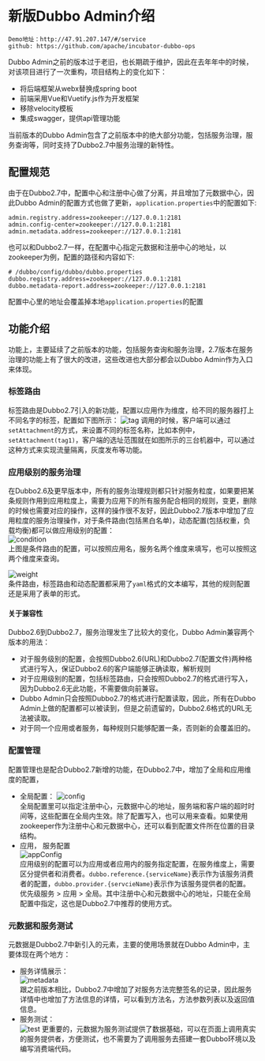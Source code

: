 # 新版Dubbo Admin介绍

```
Demo地址：http://47.91.207.147/#/service  
github: https://github.com/apache/incubator-dubbo-ops
```
Dubbo Admin之前的版本过于老旧，也长期疏于维护，因此在去年年中的时候，对该项目进行了一次重构，项目结构上的变化如下：  
* 将后端框架从webx替换成spring boot
* 前端采用Vue和Vuetify.js作为开发框架
* 移除velocity模板
* 集成swagger，提供api管理功能

当前版本的Dubbo Admin包含了之前版本中的绝大部分功能，包括服务治理，服务查询等，同时支持了Dubbo2.7中服务治理的新特性。


## 配置规范  
由于在Dubbo2.7中，配置中心和注册中心做了分离，并且增加了元数据中心，因此Dubbo Admin的配置方式也做了更新，`application.properties`中的配置如下:   
```properties
admin.registry.address=zookeeper://127.0.0.1:2181
admin.config-center=zookeeper://127.0.0.1:2181
admin.metadata.address=zookeeper://127.0.0.1:2181
```
也可以和Dubbo2.7一样，在配置中心指定元数据和注册中心的地址，以zookeeper为例，配置的路径和内容如下: 
```properties
# /dubbo/config/dubbo/dubbo.properties
dubbo.registry.address=zookeeper://127.0.0.1:2181
dubbo.metadata-report.address=zookeeper://127.0.0.1:2181
```
配置中心里的地址会覆盖掉本地`application.properties`的配置

## 功能介绍  
功能上，主要延续了之前版本的功能，包括服务查询和服务治理，2.7版本在服务治理的功能上有了很大的改进，这些改进也大部分都会以Dubbo Admin作为入口来体现。

### 标签路由  
标签路由是Dubbo2.7引入的新功能，配置以应用作为维度，给不同的服务器打上不同名字的标签，配置如下图所示：
![tag](../../img/blog/admin/route.jpg)
调用的时候，客户端可以通过`setAttachment`的方式，来设置不同的标签名称，比如本例中，`setAttachment(tag1)`，客户端的选址范围就在如图所示的三台机器中，可以通过这种方式来实现流量隔离，灰度发布等功能。

### 应用级别的服务治理
在Dubbo2.6及更早版本中，所有的服务治理规则都只针对服务粒度，如果要把某条规则作用到应用粒度上，需要为应用下的所有服务配合相同的规则，变更，删除的时候也需要对应的操作，这样的操作很不友好，因此Dubbo2.7版本中增加了应用粒度的服务治理操作，对于条件路由(包括黑白名单)，动态配置(包括权重，负载均衡)都可以做应用级别的配置：  
![condition](../../img/blog/admin/conditionRoute.jpg)   
上图是条件路由的配置，可以按照应用名，服务名两个维度来填写，也可以按照这两个维度来查询。  


![weight](../../img/blog/admin/weight.jpg)  
条件路由，标签路由和动态配置都采用了`yaml`格式的文本编写，其他的规则配置还是采用了表单的形式。

#### 关于兼容性  
Dubbo2.6到Dubbo2.7，服务治理发生了比较大的变化，Dubbo Admin兼容两个版本的用法：  
* 对于服务级别的配置，会按照Dubbo2.6(URL)和Dubbo2.7(配置文件)两种格式进行写入，保证Dubbo2.6的客户端能够正确读取，解析规则 
* 对于应用级别的配置，包括标签路由，只会按照Dubbo2.7的格式进行写入，因为Dubbo2.6无此功能，不需要做向前兼容。
* Dubbo Admin只会按照Dubbo2.7的格式进行配置读取，因此，所有在Dubbo Admin上做的配置都可以被读到，但是之前遗留的，Dubbo2.6格式的URL无法被读取。
* 对于同一个应用或者服务，每种规则只能够配置一条，否则新的会覆盖旧的。

### 配置管理
配置管理也是配合Dubbo2.7新增的功能，在Dubbo2.7中，增加了全局和应用维度的配置，
* 全局配置： 
![config](../../img/blog/admin/config.jpg)  
全局配置里可以指定注册中心，元数据中心的地址，服务端和客户端的超时时间等，这些配置在全局内生效。除了配置写入，也可以用来查看。如果使用zookeeper作为注册中心和元数据中心，还可以看到配置文件所在位置的目录结构。  
* 应用， 服务配置  
![appConfig](../../img/blog/admin/appConfig.jpg)  
应用级别的配置可以为应用或者应用内的服务指定配置，在服务维度上，需要区分提供者和消费者。`dubbo.reference.{serviceName}`表示作为该服务消费者的配置，`dubbo.provider.{servcieName}`表示作为该服务提供者的配置。优先级服务 > 应用 > 全局。其中注册中心和元数据中心的地址，只能在全局配置中指定，这也是Dubbo2.7中推荐的使用方式。  

### 元数据和服务测试  
元数据是Dubbo2.7中新引入的元素，主要的使用场景就在Dubbo Admin中，主要体现在两个地方：  
* 服务详情展示：  
![metadata](../../img/blog/admin/metadata.jpg)  
跟之前版本相比，Dubbo2.7中增加了对服务方法完整签名的记录，因此服务详情中也增加了方法信息的详情，可以看到方法名，方法参数列表以及返回值信息。
* 服务测试：   
![test](../../img/blog/admin/test.jpg)
更重要的，元数据为服务测试提供了数据基础，可以在页面上调用真实的服务提供者，方便测试，也不需要为了调用服务去搭建一套Dubbo环境以及编写消费端代码。
